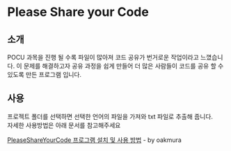 # Please Share your Code

## 소개
POCU 과목을 진행 될 수록 파일이 많아져 코드 공유가 번거로운 작업이라고 느꼈습니다. 이 문제를 해결하고자 공유 과정을 쉽게 만들어 더 많은 사람들이 코드를 공유 할 수 있도록 만든 프로그램 입니다.

## 사용
프로젝트 폴더를 선택하면 선택한 언어의 파일을 가져와 txt 파일로 추출해 줍니다.  
자세한 사용방법은 아래 문서를 참고해주세요

[PleaseShareYourCode 프로그램 설치 및 사용 방법]([https://docs.google.com/document/d/1htU20ynckoBCVjZoKyCZ85lWflPBinkvCr9ORYsy4OM/edit](https://docs.google.com/document/d/1htU20ynckoBCVjZoKyCZ85lWflPBinkvCr9ORYsy4OM/edit)) - by oakmura
